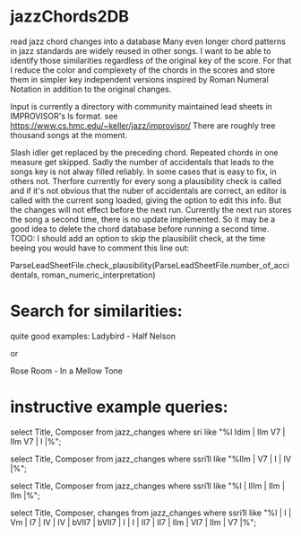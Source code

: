 # jazzChords2DB
 read jazz chord changes into a database
 Many even longer chord patterns in jazz standards are widely reused in other songs.
 I want to be able to identify those similarities regardless of the original key of the score.
 For that I reduce the color and complexety of the chords in the scores and store them in simpler 
 key independent versions inspired by Roman Numeral Notation in addition to the original changes.

 Input is currently a directory with community maintained lead sheets in IMPROVISOR's ls format.
 see https://www.cs.hmc.edu/~keller/jazz/improvisor/
 There are roughly tree thousand songs at the moment.

 Slash idler get replaced by the preceding chord.
 Repeated chords in one measure get skipped.
 Sadly the number of accidentals that leads to the songs key is not alway filled reliably.
 In some cases that is easy to fix, in others not. Therfore currently for every song a 
 plausibility check is called and if it's not obvious that the nuber of accidentals are correct,
 an editor is called with the current song loaded, giving the option to edit this info. But the changes will not effect before the next run.
 Currently the next run stores the song a second time, there is no update implemented. So it may be a good idea to delete the chord database before running a second time.
 TODO: I should add an option to skip the plausibilit check, at the time beeing you would have to comment this line out:
 
 ParseLeadSheetFile.check_plausibility(ParseLeadSheetFile.number_of_accidentals,
                                                          roman_numeric_interpretation)

# Search for similarities:
 quite good examples:
 Ladybird - Half Nelson
 
 or
 
 Rose Room - In a Mellow Tone
# instructive example queries:
 select Title, Composer from jazz_changes where    sri like  "%I Idim | IIm V7 | IIm V7 | I |%";
 
 select Title, Composer from jazz_changes where ssri1l like  "%IIm | V7 | I | IV |%";
 
 select Title, Composer from jazz_changes where ssri1l like  "%I | IIIm | IIm | IIm |%";
 
 select Title, Composer, changes from jazz_changes where ssri1l like  "%I | I | Vm | I7 | IV | IV | bVII7 | bVII7 | I | I | II7 | II7 | IIm | VI7 | IIm | V7 |%";
 
